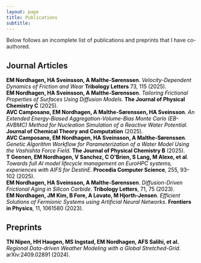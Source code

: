 ```yaml
---
layout: page  
title: Publications  
subtitle:  
---
```


Below follows an incomplete list of publications and preprints that I have co-authored.

## Journal Articles

<a href="https://link.springer.com/article/10.1007/s11249-025-02045-5?utm_source=rct_congratemailt&utm_medium=email&utm_campaign=oa_20250802&utm_content=10.1007%2Fs11249-025-02045-5" style="color: black; text-decoration: none;">
  <strong>EM Nordhagen, HA Sveinsson, A Malthe-Sørenssen</strong>. <em>Velocity-Dependent Dynamics of Friction and Wear</em> <strong>Tribology Letters</strong> 73, 115 (2025).
</a><br>

<a href="https://pubs.acs.org/doi/10.1021/acs.jpcc.5c02768" style="color: black; text-decoration: none;">
  <strong>EM Nordhagen, HA Sveinsson, A Malthe-Sørenssen</strong>. <em>Tailoring Frictional Properties of Surfaces Using Diffusion Models</em>. <strong>The Journal of Physical Chemistry C</strong> (2025).
</a><br>

<a href="https://pubs.acs.org/doi/10.1021/acs.jctc.5c00722" style="color: black; text-decoration: none;">
  <strong>AVC Camposano, EM Nordhagen, A Malthe-Sørenssen, HA Sveinsson</strong>. <em>An Extended Energy-Biased Aggregation-Volume-Bias Monte Carlo (EB-AVBMC) Method for Nucleation Simulation of a Reactive Water Potential</em>. <strong>Journal of Chemical Theory and Computation</strong> (2025).
</a><br>

<a href="https://doi.org/10.1021/acs.jpcb.4c06389" style="color: black; text-decoration: none;">
  <strong>AVC Camposano, EM Nordhagen, HA Sveinsson, A Malthe-Sørenssen</strong>. <em>Genetic Algorithm Workflow for Parameterization of a Water Model Using the Vashishta Force Field</em>. <strong>The Journal of Physical Chemistry B</strong> (2025).
</a><br>

<a href="https://www.sciencedirect.com/science/article/pii/S1877050925006258" style="color: black; text-decoration: none;">
  <strong>T Geenen, EM Nordhagen, V Sanchez, C O'Brien, S Lang, M Alexe, et al</strong>. <em>Towards full AI model lifecycle management on EuroHPC systems, experiences with AIFS for DestinE</em>. <strong>Procedia Computer Science</strong>, 255, 93–102 (2025).
</a><br>

<a href="https://doi.org/10.1007/s11249-023-01762-z" style="color: black; text-decoration: none;">
  <strong>EM Nordhagen, HA Sveinsson, A Malthe-Sørenssen</strong>. <em>Diffusion-Driven Frictional Aging in Silicon Carbide</em>. <strong>Tribology Letters</strong>, 71, 75 (2023).
</a><br>

<a href="https://www.frontiersin.org/articles/10.3389/fphy.2023.1061580" style="color: black; text-decoration: none;">
  <strong>EM Nordhagen, JM Kim, B Fore, A Lovato, M Hjorth-Jensen</strong>. <em>Efficient Solutions of Fermionic Systems using Artificial Neural Networks</em>. <strong>Frontiers in Physics</strong>, 11, 1061580 (2023).
</a><br>

## Preprints

<a href="http://arxiv.org/abs/2409.02891" style="color: black; text-decoration: none;">
  <strong>TN Nipen, HH Haugen, MS Ingstad, EM Nordhagen, AFS Salihi, et al.</strong> <em>Regional Data-driven Weather Modeling with a Global Stretched-Grid</em>. arXiv:2409.02891 (2024).
</a><br>


